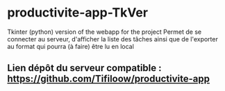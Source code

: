# productivite-app-TkVer
Tkinter (python) version of the webapp for the project
Permet de se connecter au serveur, d'afficher la liste des tâches ainsi que de l'exporter au format qui pourra (à faire) être lu en local
## Lien dépôt du serveur compatible : https://github.com/Tifiloow/productivite-app